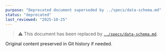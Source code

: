 ```yaml
---
purpose: "Deprecated document superseded by ../specs/data-schema.md"
status: "deprecated"
last_reviewed: "2025-10-25"
---
```


> ⚠️ This document has been replaced by [`../specs/data-schema.md`](../specs/data-schema.md).

Original content preserved in Git history if needed.
